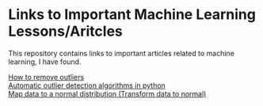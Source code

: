 # Links to Important Machine Learning Lessons/Aritcles
This repository contains links to important articles related to machine learning, I have found.

[How to remove outliers](https://machinelearningmastery.com/how-to-use-statistics-to-identify-outliers-in-data/)<br>
[Automatic outlier detection algorithms in python](https://machinelearningmastery.com/model-based-outlier-detection-and-removal-in-python/)<br>
[Map data to a normal distribution (Transform data to normal)](https://scikit-learn.org/stable/auto_examples/preprocessing/plot_map_data_to_normal.html)

